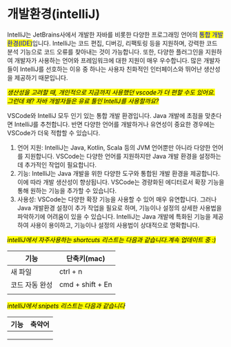 # 개발환경(intelliJ)

IntelliJ는 JetBrains사에서 개발한 자바를 비롯한 다양한 프로그래밍 언어의 <mark style="color:blue;">통합 개발 환경(IDE)</mark>입니다. IntelliJ는 코드 편집, 디버깅, 리팩토링 등을 지원하며, 강력한 코드 분석 기능으로 코드 오류를 찾아내는 것이 가능합니다. 또한, 다양한 플러그인을 지원하여 개발자가 사용하는 언어와 프레임워크에 대한 지원이 매우 우수합니다. 많은 개발자들이 IntelliJ를 선호하는 이유 중 하나는 사용자 친화적인 인터페이스와 뛰어난 생산성을 제공하기 때문입니다.





_<mark style="background-color:yellow;">생산성을 고려할 때,  개인적으로 지금까지 사용했던 vscode가 더 편할 수도 있어요.</mark>_\
_<mark style="background-color:yellow;">그런데 왜? 자바 개발자들은 유료 툴인 IntellJ를 사용할까요?</mark>_

VSCode와 IntelliJ 모두 인기 있는 통합 개발 환경입니다. Java 개발에 초점을 맞춘다면 IntelliJ를 추천합니다. 반면 다양한 언어를 개발하거나 유연성이 중요한 경우에는 VSCode가 더욱 적합할 수 있습니다.&#x20;

1. 언어 지원: IntelliJ는 Java, Kotlin, Scala 등의 JVM 언어뿐만 아니라 다양한 언어를 지원합니다. VSCode는 다양한 언어를 지원하지만 Java 개발 환경을 설정하는데 추가적인 작업이 필요합니다.
2. 기능: IntelliJ는 Java 개발을 위한 다양한 도구와 통합된 개발 환경을 제공합니다. 이에 따라 개발 생산성이 향상됩니다. VSCode는 경량화된 에디터로서 확장 기능을 통해 원하는 기능을 추가할 수 있습니다.
3. 사용성: VSCode는 다양한 확장 기능을 사용할 수 있어 매우 유연합니다. 그러나 Java 개발환경 설정이 추가 작업을 필요로 하며, 기능이나 설정의 상세한 사용법을 파악하기에 어려움이 있을 수 있습니다. IntelliJ는 Java 개발에 특화된 기능을 제공하여 사용이 용이하고, 기능이나 설정의 사용법이 상대적으로 명확합니다.





_<mark style="background-color:yellow;">intelliJ에서 자주사용하는 shortcuts 리스트는 다음과 같습니다.계속 업데이트 중 :)</mark>_

| 기능       | 단축키(mac)         |
| -------- | ---------------- |
| 새 파일     | ctrl + n         |
| 코드 자동 완성 | cmd + shift + En |
|          |                  |





_<mark style="background-color:yellow;">intelliJ에서 snipets 리스트는 다음과 같습니다</mark>_

| 기능 | 축약어 |
| -- | --- |
|    |     |
|    |     |
|    |     |

